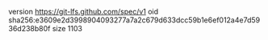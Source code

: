version https://git-lfs.github.com/spec/v1
oid sha256:e3609e2d3998904093277a7a2c679d633dcc59b1e6ef012a4e7d5936d238b80f
size 1103
